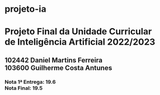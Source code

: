 # projeto-ia
<h1>Projeto Final da Unidade Curricular de Inteligência Artificial 2022/2023</h1>
<h2>102442 Daniel Martins Ferreira<br>
103600 Guilherme Costa Antunes</h2>
<h3>Nota 1ª Entrega: 19.6<br>
Nota Final: 19.5</h3>
